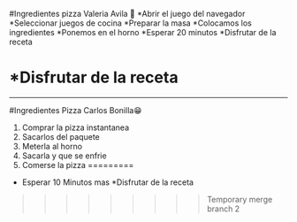#Ingredientes pizza Valeria Avila 🍕
*Abrir el juego del navegador
*Seleccionar juegos de cocina
*Preparar la masa
*Colocamos los ingredientes
*Ponemos en el horno
*Esperar 20 minutos
\*Disfrutar de la receta

*Disfrutar de la receta
=======
---

#Ingredientes Pizza Carlos Bonilla😁

1. Comprar la pizza instantanea
2. Sacarlos del paquete
3. Meterla al horno
4. Sacarla y que se enfrie
5. Comerse la pizza
=========

- Esperar 10 Minutos mas
  \*Disfrutar de la receta
>>>>>>>>> Temporary merge branch 2

